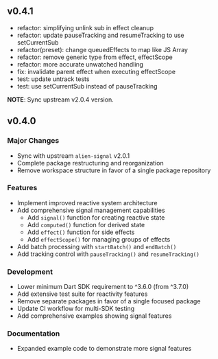 ## v0.4.1

- refactor: simplifying unlink sub in effect cleanup
- refactor: update pauseTracking and resumeTracking to use setCurrentSub
- refactor(preset): change queuedEffects to map like JS Array
- refactor: remove generic type from effect, effectScope
- refactor: more accurate unwatched handling
- fix: invalidate parent effect when executing effectScope
- test: update untrack tests
- test: use setCurrentSub instead of pauseTracking

**NOTE**: Sync upstream v2.0.4 version.

## v0.4.0

### Major Changes

- Sync with upstream `alien-signal` v2.0.1
- Complete package restructuring and reorganization
- Remove workspace structure in favor of a single package repository

### Features

- Implement improved reactive system architecture
- Add comprehensive signal management capabilities
  - Add `signal()` function for creating reactive state
  - Add `computed()` function for derived state
  - Add `effect()` function for side effects
  - Add `effectScope()` for managing groups of effects
- Add batch processing with `startBatch()` and `endBatch()`
- Add tracking control with `pauseTracking()` and `resumeTracking()`

### Development

- Lower minimum Dart SDK requirement to ^3.6.0 (from ^3.7.0)
- Add extensive test suite for reactivity features
- Remove separate packages in favor of a single focused package
- Update CI workflow for multi-SDK testing
- Add comprehensive examples showing signal features

### Documentation

- Expanded example code to demonstrate more signal features
